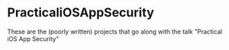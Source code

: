 # PracticaliOSAppSecurity
These are the (poorly written) projects that go along with the talk "Practical iOS App Security"
